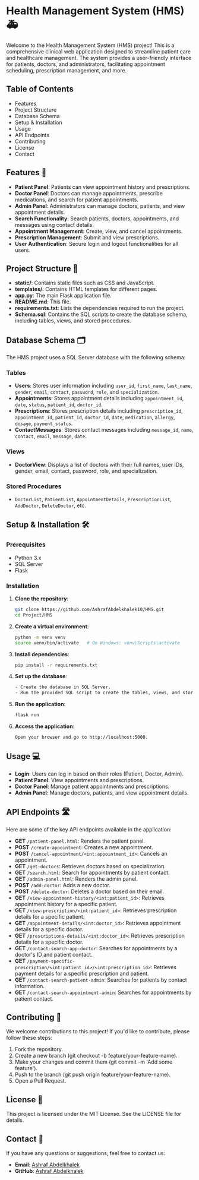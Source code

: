 # Health Management System (HMS) 🚑

Welcome to the Health Management System (HMS) project! This is a comprehensive clinical web application designed to streamline patient care and healthcare management. The system provides a user-friendly interface for patients, doctors, and administrators, facilitating appointment scheduling, prescription management, and more.

## Table of Contents

- Features
- Project Structure
- Database Schema
- Setup & Installation
- Usage
- API Endpoints
- Contributing
- License
- Contact

## Features 🏥

- **Patient Panel**: Patients can view appointment history and prescriptions.
- **Doctor Panel**: Doctors can manage appointments, prescribe medications, and search for patient appointments.
- **Admin Panel**: Administrators can manage doctors, patients, and view appointment details.
- **Search Functionality**: Search patients, doctors, appointments, and messages using contact details.
- **Appointment Management**: Create, view, and cancel appointments.
- **Prescription Management**: Submit and view prescriptions.
- **User Authentication**: Secure login and logout functionalities for all users.

## Project Structure 📂

- **static/**: Contains static files such as CSS and JavaScript.
- **templates/**: Contains HTML templates for different pages.
- **app.py**: The main Flask application file.
- **README.md**: This file.
- **requirements.txt**: Lists the dependencies required to run the project.
- **Schema.sql**: Contains the SQL scripts to create the database schema, including tables, views, and stored procedures.

## Database Schema 🗂️

The HMS project uses a SQL Server database with the following schema:

### Tables

- **Users**: Stores user information including `user_id`, `first_name`, `last_name`, `gender`, `email`, `contact`, `password`, `role`, and `specialization`.
- **Appointments**: Stores appointment details including `appointment_id`, `date`, `status`, `patient_id`, `doctor_id`.
- **Prescriptions**: Stores prescription details including `prescription_id`, `appointment_id`, `patient_id`, `doctor_id`, `date`, `medication`, `allergy`, `dosage`, `payment_status`.
- **ContactMessages**: Stores contact messages including `message_id`, `name`, `contact`, `email`, `message`, `date`.

### Views

- **DoctorView**: Displays a list of doctors with their full names, user IDs, gender, email, contact, password, role, and specialization.

### Stored Procedures

- `DoctorList`, `PatientList`, `AppointmentDetails`, `PrescriptionList`, `AddDoctor`, `DeleteDoctor`, etc.

  
## Setup & Installation 🛠️

### Prerequisites

- Python 3.x
- SQL Server
- Flask

### Installation

1. **Clone the repository**:
    ```bash
   git clone https://github.com/AshrafAbdelkhalek10/HMS.git
   cd Project/HMS

2. **Create a virtual environment**:

   ```bash
   python -m venv venv
   source venv/bin/activate   # On Windows: venv\Scripts\activate

3. **Install dependencies**:

   ```bash
   pip install -r requirements.txt

4. **Set up the database**:

    ```bash
   - Create the database in SQL Server.
   - Run the provided SQL script to create the tables, views, and stored procedures.

5. **Run the application**:
   ```bash
   flask run

6. **Access the application**:
   ```bash
   Open your browser and go to http://localhost:5000.

## Usage 💻

- **Login**: Users can log in based on their roles (Patient, Doctor, Admin).
- **Patient Panel**: View appointments and prescriptions.
- **Doctor Panel**: Manage patient appointments and prescriptions.
- **Admin Panel**: Manage doctors, patients, and view appointment details.

## API Endpoints 🛣️

Here are some of the key API endpoints available in the application:

- **GET** `/patient-panel.html`: Renders the patient panel.
- **POST** `/create-appointment`: Creates a new appointment.
- **POST** `/cancel-appointment/<int:appointment_id>`: Cancels an appointment.
- **GET** `/get-doctors`: Retrieves doctors based on specialization.
- **GET** `/search.html`: Search for appointments by patient contact.
- **GET** `/admin-panel.html`: Renders the admin panel.
- **POST** `/add-doctor`: Adds a new doctor.
- **POST** `/delete-doctor`: Deletes a doctor based on their email.
- **GET** `/view-appointment-history/<int:patient_id>`: Retrieves appointment history for a specific patient.
- **GET** `/view-prescription/<int:patient_id>`: Retrieves prescription details for a specific patient.
- **GET** `/appointment-details/<int:doctor_id>`: Retrieves appointment details for a specific doctor.
- **GET** `/prescriptions-details/<int:doctor_id>`: Retrieves prescription details for a specific doctor.
- **GET** `/contact-search-app-doctor`: Searches for appointments by a doctor's ID and patient contact.
- **GET** `/payment-specific-prescription/<int:patient_id>/<int:prescription_id>`: Retrieves payment details for a specific prescription and patient.
- **GET** `/contact-search-patient-admin`: Searches for patients by contact information.
- **GET** `/contact-search-appointment-admin`: Searches for appointments by patient contact.


## Contributing 🤝

We welcome contributions to this project! If you'd like to contribute, please follow these steps:

1. Fork the repository.
2. Create a new branch (git checkout -b feature/your-feature-name).
3. Make your changes and commit them (git commit -m 'Add some feature').
4. Push to the branch (git push origin feature/your-feature-name).
5. Open a Pull Request.

## License 📄

This project is licensed under the MIT License. See the LICENSE file for details.

## Contact 📧

If you have any questions or suggestions, feel free to contact us:

- **Email**: [Ashraf Abdelkhalek](mailto:abdelkhalekashraf0@gmail.com)
- **GitHub**: [Ashraf Abdelkhalek](https://github.com/AshrafAbdelkhalek10)

